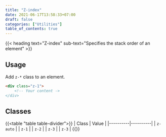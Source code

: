 ```yaml
---
title: "Z-index"
date: 2021-06-17T13:58:33+07:00
draft: false
categories: ["Utilities"]
table_of_contents: true
---
```


{{< heading text="Z-index" sub-text="Specifies the stack order of an element" >}}

## Usage

Add `z-*` class to an element.

``` html
<div class="z-1">
    <!-- Your content ->
</div>
```

## Classes

{{<table "table table-divider">}}
| Class | Value |
|----------|----------|
| `z-auto` |
| `z-1` |
| `z-2` |
| `z-3` |
| `z-3` |
{{</table>}}

